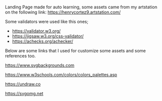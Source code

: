 Landing Page made for auto learning, some assets came from my artstation on the following link: https://henrycortez9.artstation.com/

Some validators were used like this ones;
- https://validator.w3.org/
- https://jigsaw.w3.org/css-validator/
- https://achecks.org/achecker/

Below are some links that I used for customize some assets and some references too.

https://www.svgbackgrounds.com

https://www.w3schools.com/colors/colors_palettes.asp

https://undraw.co

https://svgomg.net
